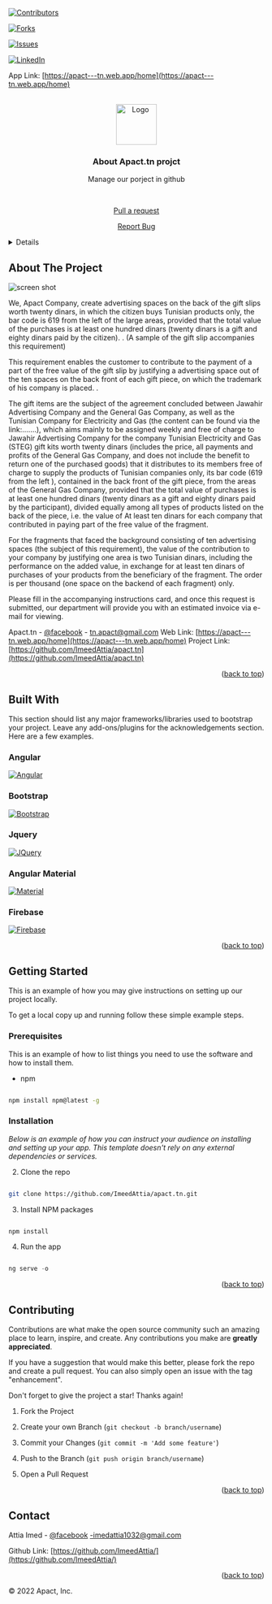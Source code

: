  
<a  name="readme-top"></a>


[![Contributors][contributors-shield]][contributors-url]

[![Forks][forks-shield]][forks-url]

[![Issues][issues-shield]][issues-url]

[![LinkedIn][linkedin-shield]][linkedin-url]

  
  
  

<!-- PROJECT LOGO -->
   App Link: [https://apact---tn.web.app/home](https://apact---tn.web.app/home)

<br />

<div align="center">

<a  href="https://github.com/ImeedAttia/apact.tn">

<img  src="/src/assets/logo.png"  alt="Logo"  width="80"  height="80">

</a>

  

<h3 align="center">About Apact.tn projct</h3>

  

<p align="center">

Manage our porject in github

<br />

<a  href="https://github.com/ImeedAttia/apact.tn/pulls">Pull a request </a>

<a  href="https://github.com/ImeedAttia/apact.tn/issues">Report Bug</a>

</div>

  
  
  

<!-- TABLE OF CONTENTS -->

<details>

## <summary>Table of Contents</summary>

<ol>

<li> <a  href="#about-the-project">About The Project</a>

<ul>

<li><a  href="#built-with">Built With</a></li>

</ul>

**<a  href="#getting-started">Getting Started</a>**

<ul>

<li><a  href="#prerequisites">Prerequisites</a></li>

<li><a  href="#installation">Installation</a></li>

</ul>

</li>

<li><a  href="#usage">Usage</a></li>

<li><a  href="#contributing">Contributing</a></li>



<li><a  href="#contact">Contact</a></li>



</ol>

</details>

  
  
  

<!-- ABOUT THE PROJECT -->

## About The Project

  
<img  src="src\assets\screen-shot.jpg"  alt="screen shot">

  


We, Apact Company, create advertising spaces on the back of the gift slips worth twenty dinars, in which the citizen buys Tunisian products only, the bar code is 619 from the left of the large areas, provided that the total value of the purchases is at least one hundred dinars (twenty dinars is a gift and eighty dinars paid by the citizen). . (A sample of the gift slip accompanies this requirement)

This requirement enables the customer to contribute to the payment of a part of the free value of the gift slip by justifying a advertising space out of the ten spaces on the back front of each gift piece, on which the trademark of his company is placed. .

 The gift items are the subject of the agreement concluded between Jawahir Advertising Company and the General Gas Company, as well as the Tunisian Company for Electricity and Gas (the content can be found via the link:.......), which aims mainly to be assigned weekly and free of charge to Jawahir Advertising Company for the company Tunisian Electricity and Gas (STEG) gift kits worth twenty dinars (includes the price, all payments and profits of the General Gas Company, and does not include the benefit to return one of the purchased goods) that it distributes to its members free of charge to supply the products of Tunisian companies only, its bar code (619 from the left ), contained in the back front of the gift piece, from the areas of the General Gas Company, provided that the total value of purchases is at least one hundred dinars (twenty dinars as a gift and eighty dinars paid by the participant), divided equally among all types of products listed on the back of the piece, i.e. the value of At least ten dinars for each company that contributed in paying part of the free value of the fragment.

For the fragments that faced the background consisting of ten advertising spaces (the subject of this requirement), the value of the contribution to your company by justifying one area is two Tunisian dinars, including the performance on the added value, in exchange for at least ten dinars of purchases of your products from the beneficiary of the fragment. The order is per thousand (one space on the backend of each fragment) only.

Please fill in the accompanying instructions card, and once this request is submitted, our department will provide you with an estimated invoice via e-mail for viewing.

   Apact.tn - [@facebook](https://www.facebook.com/Apact.tn/?ref=page_internal) - tn.apact@gmail.com
   Web Link: [https://apact---tn.web.app/home](https://apact---tn.web.app/home)
   Project Link: [https://github.com/ImeedAttia/apact.tn](https://github.com/ImeedAttia/apact.tn)

<p align="right">(<a  href="#readme-top">back to top</a>)</p>

  
  
  

## Built With

  

This section should list any major frameworks/libraries used to bootstrap your project. Leave any add-ons/plugins for the acknowledgements section. Here are a few examples.

### Angular

 [![Angular][Angular.io]][Angular-url]
### Bootstrap
 [![Bootstrap][Bootstrap.com]][Bootstrap-url]
### Jquery
 [![JQuery][JQuery.com]][JQuery-url]
### Angular Material
 [![Material][Material.com]][Material-url]
### Firebase
 [![Firebase][Firebase.com]][Firebase-url]

<p align="right">(<a  href="#readme-top">back to top</a>)</p>

  
  
  

<!-- GETTING STARTED -->

## Getting Started

  

This is an example of how you may give instructions on setting up our project locally.

To get a local copy up and running follow these simple example steps.

  

### Prerequisites

  

This is an example of how to list things you need to use the software and how to install them.

* npm

```sh

npm install npm@latest -g

```

  

### Installation

  

_Below is an example of how you can instruct your audience on installing and setting up your app. This template doesn't rely on any external dependencies or services._

  


2. Clone the repo

```sh

git clone https://github.com/ImeedAttia/apact.tn.git

```

3. Install NPM packages

```sh

npm install

```

4. Run the app 

```js

ng serve -o

```

  

<p align="right">(<a  href="#readme-top">back to top</a>)</p>
  
  

<!-- CONTRIBUTING -->

## Contributing

  

Contributions are what make the open source community such an amazing place to learn, inspire, and create. Any contributions you make are **greatly appreciated**.

  

If you have a suggestion that would make this better, please fork the repo and create a pull request. You can also simply open an issue with the tag "enhancement".

Don't forget to give the project a star! Thanks again!

  

1. Fork the Project

2. Create your own Branch (`git checkout -b branch/username`)

3. Commit your Changes (`git commit -m 'Add some feature'`)

4. Push to the Branch (`git push origin branch/username`)

5. Open a Pull Request

  

<p align="right">(<a  href="#readme-top">back to top</a>)</p>

 
  
  

<!-- CONTACT -->

## Contact

  

Attia Imed - [@facebook](https://www.facebook.com/imeed.attiaa/) -imedattia1032@gmail.com

  

Github Link: [https://github.com/ImeedAttia/](https://github.com/ImeedAttia/)

  

<p align="right">(<a  href="#readme-top">back to top</a>)</p>
  

<!-- MARKDOWN LINKS & IMAGES -->

<!-- https://www.markdownguide.org/basic-syntax/#reference-style-links -->

[contributors-shield]: https://img.shields.io/github/contributors/othneildrew/Best-README-Template.svg?style=for-the-badge

[contributors-url]: https://github.com/ImeedAttia/apact.tn/graphs/contributors

[forks-shield]: https://img.shields.io/github/forks/othneildrew/Best-README-Template.svg?style=for-the-badge

[forks-url]: https://github.com/ImeedAttia/apact.tn/fork

[issues-shield]: https://img.shields.io/github/issues/othneildrew/Best-README-Template.svg?style=for-the-badge

[issues-url]: https://github.com/ImeedAttia/apact.tn/issues

[linkedin-shield]: https://img.shields.io/badge/-LinkedIn-black.svg?style=for-the-badge&logo=linkedin&colorB=555

[linkedin-url]:https://www.linkedin.com/in/attia-imed-1977941b6/

[product-screenshot]: images/screenshot.png

[Angular.io]: https://nirajsonawane.github.io/2018/10/27/Angular-Material-Tabs-with-Router/angular.png

[Angular-url]: https://angular.io/

[Bootstrap.com]: https://encrypted-tbn0.gstatic.com/images?q=tbn:ANd9GcSf-aSzPPaGyMYUdUaBjQ8AOY1_HzoQNfuUhIx7D54EP_Gy5V5yRbK3J2phKdznL6WXdD8&usqp=CAU

[Bootstrap-url]: https://getbootstrap.com

[JQuery.com]: https://cdn4.iconfinder.com/data/icons/scripting-and-programming-languages/512/JQuery_logo-512.png

[JQuery-url]: https://jquery.com

[Firebase.com]:https://www.gstatic.com/devrel-devsite/prod/v2b5bf1e5ee8024729fd84fa886683128e430eb1b3bb22f0cfc7a808f093a3934/firebase/images/lockup.svg 

[Firebase-url]: https://firebase.google.com
[Material-url]: https://material.angular.io/
[Material.com]:https://raw.githubusercontent.com/angular-material-extensions/input-counter/HEAD/assets/angular-material-extensions-logo.svg


© 2022 Apact, Inc.


